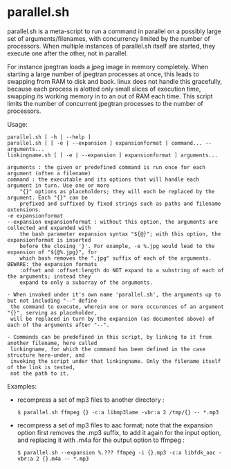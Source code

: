 parallel.sh
===========
parallel.sh is a meta-script to run a command in parallel on a possibly large set of
arguments/filenames, with concurrency limited by the number of processors. When multiple instances
of parallel.sh itself are started, they execute one after the other, not in parallel.

For instance jpegtran loads a jpeg image in memory completely. When starting a large number of
jpegtran processes at once, this leads to swapping from RAM to disk and back. linux does
not handle this gracefully, because each process is alotted only small slices of execution time,
swapping its working memory in to an out of RAM each time. This script limits the number of
concurrent jpegtran processes to the number of processors.

Usage:

	parallel.sh [ -h | --help ]
	parallel.sh [ [ -e | --expansion ] expansionformat ] command... -- arguments...
	linkingname.sh [ [ -e | --expansion ] expansionformat ] arguments...

	arguments : the given or predefined command is run once for each argument (often a filename)
	command : the executable and its options that will handle each argument in turn. Use one or more
		"{}" options as placeholders; they will each be replaced by the argument. Each "{}" can be
		prefixed and suffixed by fixed strings such as paths and filename extensions.
	-e expansionformat
	--expansion expansionformat : without this option, the arguments are collected and expanded with
		the bash parameter expansion syntax "${@}"; with this option, the expansionformat is inserted
		before the closing '}'. For example, -e %.jpg would lead to the expansion of "${@%.jpg}", for
		which bash removes the ".jpg" suffix of each of the arguments. BEWARE: the expansion formats
		:offset and :offset:length do NOT expand to a substring of each of the arguments; instead they
		expand to only a subarray of the arguments.

	- When invoked under it's own name 'parallel.sh', the arguments up to but not including "--" define
	 the command to execute, wherein one or more occurences of an argument "{}", serving as placeholder,
	 will be replaced in turn by the expansion (as documented above) of each of the arguments after "--".

	- Commands can be predefined in this script, by linking to it from another filename, here called
	 linkingname, for which the command has been defined in the case structure here-under, and
	 invoking the script under that linkingname. Only the filename itself of the link is tested,
	 not the path to it.

Examples:

- recompress a set of mp3 files to another directory :

	`$ parallel.sh ffmpeg {} -c:a libmp3lame -vbr:a 2 /tmp/{} -- *.mp3`

- recompress a set of mp3 files to aac format; note that the expansion option first removes
 the .mp3 suffix, to add it again for the input option, and replacing it with .m4a for the
 output option to ffmpeg :
 
	`$ parallel.sh --expansion %.??? ffmpeg -i {}.mp3 -c:a libfdk_aac -vbr:a 2 {}.m4a -- *.mp3`
